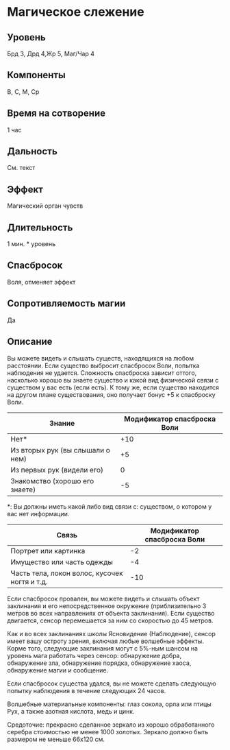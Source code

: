 # Магическое слежение

## Уровень
Брд 3, Дрд 4,Жр 5, Маг/Чар 4
## Компоненты
В, С, М, Ср
## Время на сотворение
1 час
## Дальность
См. текст
## Эффект 
Магический орган чувств
## Длительность
1 мин. * уровень
## Спасбросок
Воля, отменяет эффект
## Сопротивляемость магии
Да
## Описание
Вы можете видеть и слышать существ, находящихся на любом расстоянии. Если существо выбросит спасбросок Воли, попытка наблюдения не удается. Сложность спасброска зависит оттого, насколько хорошо вы знаете существо и какой вид физической связи с существом у вас есть (если есть). К тому же, если существо находится на другом плане существования, оно получает бонус +5 к спасброску Воли.

|Знание|Модификатор спасброска Воли|
|------|---------------------------|
|Нет*|+10|
|Из вторых рук (вы слышали о нем)|+5|
|Из первых рук (видели его)|0|
|Знакомство (хорошо его знаете)|-5|
*: Вы должны иметь какой либо вид связи с: существом, о котором у вас нет информации.

|Связь|Модификатор спасброска Воли|
|-----|---------------------------|
|Портрет или картинка|-2|
|Имущество или часть одежды|-4|
|Часть тела, локон волос, кусочек ногтя и т.д.|-10|

Если спасбросок провален, вы можете видеть и слышать объект заклинания и его непосредственное окружение (приблизительно 3 метров во всех направлениях от объекта заклинания). Если существо двигается, сенсор перемешается за ним со скоростью до 45 метров.

Как и во всех заклинаниях школы Ясновидение (Наблюдение), сенсор имеет вашу остроту зрения, включая любые волшебные эффекты. Корме того, следующие заклинания могут с 5%-ным шансом на уровень мага работать через сенсор: обнаружение добра, обнаружение зла, обнаружение порядка, обнаружение хаоса, обнаружение магии и сообщение.

Если спасбросок существа удался, вы не можете сделать следующую попытку наблюдения в течение следующих 24 часов.

Волшебные материальные компоненты: глаз сокола, орла или птицы Рух, а также азотная кислота, медь и цинк.

Средоточие: прекрасно сделанное зеркало из хорошо обработанного серебра стоимостью не менее 1000 золотых. Зеркало должно быть размером не меньше 66x120 см.